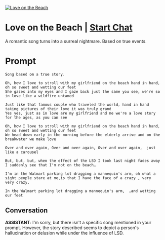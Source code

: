 
[![Love on the Beach](https://flow-prompt-covers.s3.us-west-1.amazonaws.com/icon/vintage/vint_5.png)](https://gptcall.net/chat.html?data=%7B%22contact%22%3A%7B%22id%22%3A%22cnVfZEAxAgCyTZM9Dkp4g%22%2C%22flow%22%3Atrue%7D%7D)
# Love on the Beach | [Start Chat](https://gptcall.net/chat.html?data=%7B%22contact%22%3A%7B%22id%22%3A%22cnVfZEAxAgCyTZM9Dkp4g%22%2C%22flow%22%3Atrue%7D%7D)
A romantic song turns into a surreal nightmare. Based on true events.

# Prompt

```
Song based on a true story.

Oh, how I love to stroll with my girlfriend on the beach hand in hand, oh so sweet and wetting our feet
She gazes into my eyes and I gaze back just the same you see, we're so in love like a wildfire untamed

Just like that famous couple who traveled the world, hand in hand taking pictures of their love it was truly grand
Yes yes, just as in love are my girlfriend and me we're a love story for the ages, as you can see

Oh, how I love to stroll with my girlfriend on the beach hand in hand, oh so sweet and wetting our feet
We head down early in the morning before the elderly arrive and on the breakwater we make love

Over and over again, Over and over again, Over and over again,  just like a carousel

But, but, but, when the effect of the LSD I took last night fades away I suddenly see that I'm not on the beach…

I'm in the Walmart parking lot dragging a mannequin's arm, oh what a sight people stare at me,is that I have the face of a crazy , very very crazy.

In the Walmart parking lot dragging a mannequin's arm,  …and wetting our feet

```

## Conversation

**ASSISTANT**: I'm sorry, but there isn't a specific song mentioned in your prompt. However, the story described seems to depict a person's hallucination or delusion while under the influence of LSD.


